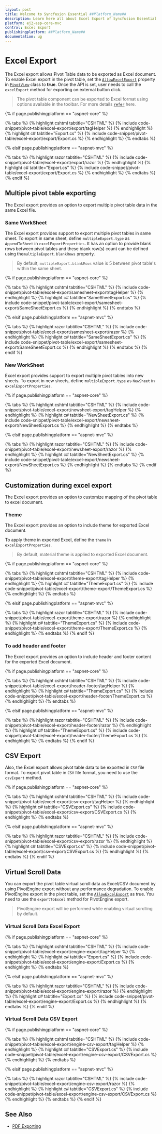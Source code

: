 ```yaml
---
layout: post
title: Welcome to Syncfusion Essential ##Platform_Name##
description: Learn here all about Excel Export of Syncfusion Essential ##Platform_Name## widgets based on HTML5 and jQuery.
platform: ej2-asp-core-mvc
control: Excel Export
publishingplatform: ##Platform_Name##
documentation: ug
---
```



# Excel Export

The Excel export allows Pivot Table data to be exported as Excel document. To enable Excel export in the pivot table, set the [`AllowExcelExport`](https://help.syncfusion.com/cr/aspnetcore-js2/Syncfusion.EJ2.PivotView.PivotView.html#Syncfusion_EJ2_PivotView_PivotView_AllowExcelExport) property in [`PivotView`](https://help.syncfusion.com/cr/aspnetmvc-js2/Syncfusion.EJ2.PivotView.PivotView.html) class to **true**. Once the API is set, user needs to call the `excelExport` method for exporting on external button click.

> The pivot table component can be exported to Excel format using options available in the toolbar. For more details [`refer`](./tool-bar) here.

{% if page.publishingplatform == "aspnet-core" %}

{% tabs %}
{% highlight cshtml tabtitle="CSHTML" %}
{% include code-snippet/pivot-table/excel-export/export/tagHelper %}
{% endhighlight %}
{% highlight c# tabtitle="Export.cs" %}
{% include code-snippet/pivot-table/excel-export/export/Export.cs %}
{% endhighlight %}
{% endtabs %}

{% elsif page.publishingplatform == "aspnet-mvc" %}

{% tabs %}
{% highlight razor tabtitle="CSHTML" %}
{% include code-snippet/pivot-table/excel-export/export/razor %}
{% endhighlight %}
{% highlight c# tabtitle="Export.cs" %}
{% include code-snippet/pivot-table/excel-export/export/Export.cs %}
{% endhighlight %}
{% endtabs %}
{% endif %}



## Multiple pivot table exporting

The Excel export provides an option to export multiple pivot table data in the same Excel file.

### Same WorkSheet

The Excel export provides support to export multiple pivot tables in same sheet. To export in same sheet, define `multipleExport.type` as `AppendToSheet` in `excelExportProperties`. It has an option to provide blank rows between pivot tables and these blank row(s) count can be defined using the`multipleExport.blankRows` property.

>By default, `multipleExport.blankRows` value is 5 between pivot table's within the same sheet.

{% if page.publishingplatform == "aspnet-core" %}

{% tabs %}
{% highlight cshtml tabtitle="CSHTML" %}
{% include code-snippet/pivot-table/excel-export/samesheet-export/tagHelper %}
{% endhighlight %}
{% highlight c# tabtitle="SameSheetExport.cs" %}
{% include code-snippet/pivot-table/excel-export/samesheet-export/SameSheetExport.cs %}
{% endhighlight %}
{% endtabs %}

{% elsif page.publishingplatform == "aspnet-mvc" %}

{% tabs %}
{% highlight razor tabtitle="CSHTML" %}
{% include code-snippet/pivot-table/excel-export/samesheet-export/razor %}
{% endhighlight %}
{% highlight c# tabtitle="SameSheetExport.cs" %}
{% include code-snippet/pivot-table/excel-export/samesheet-export/SameSheetExport.cs %}
{% endhighlight %}
{% endtabs %}
{% endif %}



### New WorkSheet

Excel export provides support to export multiple pivot tables into new sheets. To export in new sheets, define  `multipleExport.type` as `NewSheet` in `excelExportProperties`.

{% if page.publishingplatform == "aspnet-core" %}

{% tabs %}
{% highlight cshtml tabtitle="CSHTML" %}
{% include code-snippet/pivot-table/excel-export/newsheet-export/tagHelper %}
{% endhighlight %}
{% highlight c# tabtitle="NewSheetExport.cs" %}
{% include code-snippet/pivot-table/excel-export/newsheet-export/NewSheetExport.cs %}
{% endhighlight %}
{% endtabs %}

{% elsif page.publishingplatform == "aspnet-mvc" %}

{% tabs %}
{% highlight razor tabtitle="CSHTML" %}
{% include code-snippet/pivot-table/excel-export/newsheet-export/razor %}
{% endhighlight %}
{% highlight c# tabtitle="NewSheetExport.cs" %}
{% include code-snippet/pivot-table/excel-export/newsheet-export/NewSheetExport.cs %}
{% endhighlight %}
{% endtabs %}
{% endif %}



## Customization during excel export

The Excel export provides an option to customize mapping of the pivot table to excel document.

### Theme

The Excel export provides an option to include theme for exported Excel document.

To apply theme in exported Excel, define the `theme` in `excelExportProperties`.

>By default, material theme is applied to exported Excel document.

{% if page.publishingplatform == "aspnet-core" %}

{% tabs %}
{% highlight cshtml tabtitle="CSHTML" %}
{% include code-snippet/pivot-table/excel-export/theme-export/tagHelper %}
{% endhighlight %}
{% highlight c# tabtitle="ThemeExport.cs" %}
{% include code-snippet/pivot-table/excel-export/theme-export/ThemeExport.cs %}
{% endhighlight %}
{% endtabs %}

{% elsif page.publishingplatform == "aspnet-mvc" %}

{% tabs %}
{% highlight razor tabtitle="CSHTML" %}
{% include code-snippet/pivot-table/excel-export/theme-export/razor %}
{% endhighlight %}
{% highlight c# tabtitle="ThemeExport.cs" %}
{% include code-snippet/pivot-table/excel-export/theme-export/ThemeExport.cs %}
{% endhighlight %}
{% endtabs %}
{% endif %}



### To add header and footer

The Excel export provides an option to include header and footer content for the exported Excel document.

{% if page.publishingplatform == "aspnet-core" %}

{% tabs %}
{% highlight cshtml tabtitle="CSHTML" %}
{% include code-snippet/pivot-table/excel-export/header-footer/tagHelper %}
{% endhighlight %}
{% highlight c# tabtitle="ThemeExport.cs" %}
{% include code-snippet/pivot-table/excel-export/header-footer/ThemeExport.cs %}
{% endhighlight %}
{% endtabs %}

{% elsif page.publishingplatform == "aspnet-mvc" %}

{% tabs %}
{% highlight razor tabtitle="CSHTML" %}
{% include code-snippet/pivot-table/excel-export/header-footer/razor %}
{% endhighlight %}
{% highlight c# tabtitle="ThemeExport.cs" %}
{% include code-snippet/pivot-table/excel-export/header-footer/ThemeExport.cs %}
{% endhighlight %}
{% endtabs %}
{% endif %}



## CSV Export

Also, the Excel export allows pivot table data to be exported in `CSV` file format. To export pivot table in `CSV` file format, you need to use the `csvExport` method.

{% if page.publishingplatform == "aspnet-core" %}

{% tabs %}
{% highlight cshtml tabtitle="CSHTML" %}
{% include code-snippet/pivot-table/excel-export/csv-export/tagHelper %}
{% endhighlight %}
{% highlight c# tabtitle="CSVExport.cs" %}
{% include code-snippet/pivot-table/excel-export/csv-export/CSVExport.cs %}
{% endhighlight %}
{% endtabs %}

{% elsif page.publishingplatform == "aspnet-mvc" %}

{% tabs %}
{% highlight razor tabtitle="CSHTML" %}
{% include code-snippet/pivot-table/excel-export/csv-export/razor %}
{% endhighlight %}
{% highlight c# tabtitle="CSVExport.cs" %}
{% include code-snippet/pivot-table/excel-export/csv-export/CSVExport.cs %}
{% endhighlight %}
{% endtabs %}
{% endif %}



## Virtual Scroll Data

You can export the pivot table virtual scroll data as Excel/CSV document by using PivotEngine export without any performance degradation. To enable PivotEngine export in the pivot table, set the [`AllowExcelExport`](https://help.syncfusion.com/cr/aspnetcore-js2/Syncfusion.EJ2.PivotView.PivotView.html#Syncfusion_EJ2_PivotView_PivotView_AllowExcelExport) as true. You need to use the `exportToExcel` method for PivotEngine export.

> PivotEngine export will be performed while enabling virtual scrolling by default.

### Virtual Scroll Data Excel Export

{% if page.publishingplatform == "aspnet-core" %}

{% tabs %}
{% highlight cshtml tabtitle="CSHTML" %}
{% include code-snippet/pivot-table/excel-export/engine-export/tagHelper %}
{% endhighlight %}
{% highlight c# tabtitle="Export.cs" %}
{% include code-snippet/pivot-table/excel-export/engine-export/Export.cs %}
{% endhighlight %}
{% endtabs %}

{% elsif page.publishingplatform == "aspnet-mvc" %}

{% tabs %}
{% highlight razor tabtitle="CSHTML" %}
{% include code-snippet/pivot-table/excel-export/engine-export/razor %}
{% endhighlight %}
{% highlight c# tabtitle="Export.cs" %}
{% include code-snippet/pivot-table/excel-export/engine-export/Export.cs %}
{% endhighlight %}
{% endtabs %}
{% endif %}



### Virtual Scroll Data CSV Export

{% if page.publishingplatform == "aspnet-core" %}

{% tabs %}
{% highlight cshtml tabtitle="CSHTML" %}
{% include code-snippet/pivot-table/excel-export/engine-csv-export/tagHelper %}
{% endhighlight %}
{% highlight c# tabtitle="CSVExport.cs" %}
{% include code-snippet/pivot-table/excel-export/engine-csv-export/CSVExport.cs %}
{% endhighlight %}
{% endtabs %}

{% elsif page.publishingplatform == "aspnet-mvc" %}

{% tabs %}
{% highlight razor tabtitle="CSHTML" %}
{% include code-snippet/pivot-table/excel-export/engine-csv-export/razor %}
{% endhighlight %}
{% highlight c# tabtitle="CSVExport.cs" %}
{% include code-snippet/pivot-table/excel-export/engine-csv-export/CSVExport.cs %}
{% endhighlight %}
{% endtabs %}
{% endif %}



## See Also

* [PDF Exporting](./pdf-export)